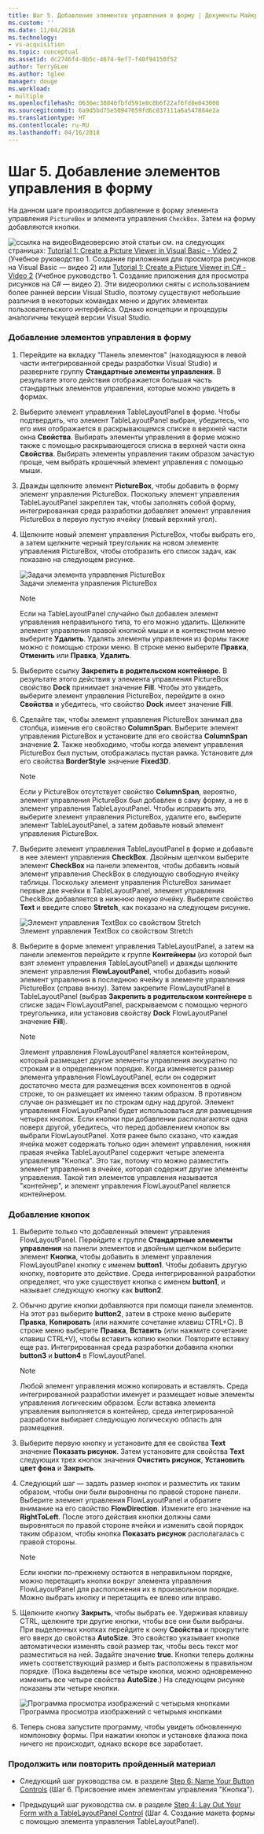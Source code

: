 ```yaml
---
title: Шаг 5. Добавление элементов управления в форму | Документы Майкрософт
ms.custom: ''
ms.date: 11/04/2016
ms.technology:
- vs-acquisition
ms.topic: conceptual
ms.assetid: dc2746f4-0b5c-4674-9ef7-f40f94150f52
author: TerryGLee
ms.author: tglee
manager: douge
ms.workload:
- multiple
ms.openlocfilehash: 0636ec38846fbfd591e0c8b6f22af6fd8e043008
ms.sourcegitcommit: 6a9d5bd75e50947659fd6c837111a6a547884e2a
ms.translationtype: HT
ms.contentlocale: ru-RU
ms.lasthandoff: 04/16/2018
---
```

# <a name="step-5-add-controls-to-your-form"></a>Шаг 5. Добавление элементов управления в форму
На данном шаге производится добавление в форму элемента управления `PictureBox` и элемента управления `CheckBox`. Затем на форму добавляются кнопки.  
  
 ![ссылка на видео](../data-tools/media/playvideo.gif "воспроизвести_видео")Видеоверсию этой статьи см. на следующих страницах: [Tutorial 1: Create a Picture Viewer in Visual Basic - Video 2](http://go.microsoft.com/fwlink/?LinkId=205211) (Учебное руководство 1. Создание приложения для просмотра рисунков на Visual Basic — видео 2) или [Tutorial 1: Create a Picture Viewer in C# - Video 2](http://go.microsoft.com/fwlink/?LinkId=205200) (Учебное руководство 1. Создание приложения для просмотра рисунков на C# — видео 2). Эти видеоролики сняты с использованием более ранней версии Visual Studio, поэтому существуют небольшие различия в некоторых командах меню и других элементах пользовательского интерфейса. Однако концепции и процедуры аналогичны текущей версии Visual Studio.  
  
### <a name="to-add-controls-to-your-form"></a>Добавление элементов управления в форму  
  
1.  Перейдите на вкладку "Панель элементов" (находящуюся в левой части интегрированной среды разработки Visual Studio) и разверните группу **Стандартные элементы управления**. В результате этого действия отображается большая часть стандартных элементов управления, которые можно увидеть в формах.  
  
2.  Выберите элемент управления TableLayoutPanel в форме. Чтобы подтвердить, что элемент TableLayoutPanel выбран, убедитесь, что его имя отображается в раскрывающемся списке в верхней части окна **Свойства**. Выбирать элементы управления в форме можно также с помощью раскрывающегося списка в верхней части окна **Свойства**. Выбирать элементы управления таким образом зачастую проще, чем выбрать крошечный элемент управления с помощью мыши.  
  
3.  Дважды щелкните элемент **PictureBox**, чтобы добавить в форму элемент управления PictureBox. Поскольку элемент управления TableLayoutPanel закреплен так, чтобы заполнять собой форму, интегрированная среда разработки добавляет элемент управления PictureBox в первую пустую ячейку (левый верхний угол).  
  
4.  Щелкните новый элемент управления PictureBox, чтобы выбрать его, а затем щелкните черный треугольник на новом элементе управления PictureBox, чтобы отобразить его список задач, как показано на следующем рисунке.  
  
     ![Задачи элемента управления PictureBox](../ide/media/express_pictureboxtasks.png "Express_PictureBoxTasks")  
Задачи элемента управления PictureBox  
  
    > [!NOTE]
    >  Если на TableLayoutPanel случайно был добавлен элемент управления неправильного типа, то его можно удалить. Щелкните элемент управления правой кнопкой мыши и в контекстном меню выберите **Удалить**. Удалять элементы управления из формы также можно с помощью строки меню. В строке меню выберите **Правка**, **Отменить** или **Правка**, **Удалить**.  
  
5.  Выберите ссылку **Закрепить в родительском контейнере**. В результате этого действия у элемента управления PictureBox свойство **Dock** принимает значение **Fill**. Чтобы это увидеть, выберите элемент управления PictureBox, перейдите в окно **Свойства** и убедитесь, что свойство **Dock** имеет значение **Fill**.  
  
6.  Сделайте так, чтобы элемент управления PictureBox занимал два столбца, изменив его свойство **ColumnSpan**. Выберите элемент управления PictureBox и установите для его свойства **ColumnSpan** значение **2**. Также необходимо, чтобы когда элемент управления PictureBox был пустым, отображалась пустая рамка. Установите для его свойства **BorderStyle** значение **Fixed3D**.  
  
    > [!NOTE]
    >  Если у PictureBox отсутствует свойство **ColumnSpan**, вероятно, элемент управления PictureBox был добавлен в саму форму, а не в элемент управления TableLayoutPanel. Чтобы исправить это, выберите элемент управления PictureBox, удалите его, выберите элемент TableLayoutPanel, а затем добавьте новый элемент управления PictureBox.  
  
7.  Выберите элемент управления TableLayoutPanel в форме и добавьте в нее элемент управления **CheckBox**. Двойным щелчком выберите элемент **CheckBox** на панели элементов, чтобы добавить новый элемент управления CheckBox в следующую свободную ячейку таблицы. Поскольку элемент управления PictureBox занимает первые две ячейки в TableLayoutPanel, элемент управления CheckBox добавляется в нижнюю левую ячейку. Выберите свойство **Text** и введите слово **Stretch**, как показано на следующем рисунке.  
  
     ![Элемент управления TextBox со свойством Stretch](../ide/media/express_pictureviewercheckbox.png "Express_PictureViewerCheckbox")  
Элемент управления TextBox со свойством Stretch  
  
8.  Выберите в форме элемент управления TableLayoutPanel, а затем на панели элементов перейдите к группе **Контейнеры** (из которой был взят элемент управления TableLayoutPanel) и дважды щелкните элемент управления **FlowLayoutPanel**, чтобы добавить новый элемент управления в последнюю ячейку в элементе управления PictureBox (справа внизу). Затем закрепите FlowLayoutPanel в TableLayoutPanel (выбрав **Закрепить в родительском контейнере** в списке задач FlowLayoutPanel, раскрываемом с помощью черного треугольника, или установив свойству **Dock** FlowLayoutPanel значение **Fill**).  
  
    > [!NOTE]
    >  Элемент управления FlowLayoutPanel является контейнером, который размещает другие элементы управления аккуратно по строкам и в определенном порядке. Когда изменяется размер элемента управления FlowLayoutPanel, если он содержит достаточно места для размещения всех компонентов в одной строке, то он размещает их именно таким образом. В противном случае он размещает их по строкам одну над другой. Элемент управления FlowLayoutPanel будет использоваться для размещения четырех кнопок. Если кнопки при добавлении располагаются одна поверх другой, убедитесь, что перед добавлением кнопок вы выбрали FlowLayoutPanel. Хотя ранее было сказано, что каждая ячейка может содержать только один элемент управления, нижняя правая ячейка TableLayoutPanel содержит четыре элемента управления "Кнопка". Это так, потому что можно разместить элемент управления в ячейке, которая содержит другие элементы управления. Такой тип элементов управления называется "контейнер", и элемент управления FlowLayoutPanel является контейнером.  
  
### <a name="to-add-buttons"></a>Добавление кнопок  
  
1.  Выберите только что добавленный элемент управления FlowLayoutPanel. Перейдите к группе **Стандартные элементы управления** на панели элементов и двойным щелчком выберите элемент **Кнопка**, чтобы добавить в элемент управления FlowLayoutPanel кнопку с именем **button1**. Чтобы добавить другую кнопку, повторите это действие. Среда интегрированной разработки определяет, что уже существует кнопка с именем **button1**, и называет следующую кнопку как **button2**.  
  
2.  Обычно другие кнопки добавляются при помощи панели элементов. На этот раз выберите **button2**, затем в строке меню выберите **Правка**, **Копировать** (или нажмите сочетание клавиш CTRL+C). В строке меню выберите **Правка**, **Вставить** (или нажмите сочетание клавиш CTRL+V), чтобы вставить копию кнопки. Повторите вставку еще раз. Интегрированная среда разработки добавила кнопки **button3** и **button4** в FlowLayoutPanel.  
  
    > [!NOTE]
    >  Любой элемент управления можно копировать и вставлять. Среда интегрированной разработки именует и размещает новые элементы управления логическим образом. Если вставка элемента управления выполняется в контейнер, среда интегрированной разработки выбирает следующую логическую область для размещения.  
  
3.  Выберите первую кнопку и установите для ее свойства **Text** значение **Показать рисунок**. Затем установите для свойства **Text** следующих трех кнопок значения **Очистить рисунок**, **Установить цвет фона** и **Закрыть**.  
  
4.  Следующий шаг — задать размер кнопок и разместить их таким образом, чтобы они были выровнены по правой стороне панели. Выберите элемент управления FlowLayoutPanel и обратите внимание на его свойство **FlowDirection**. Измените его значение на **RightToLeft**. После этого действия кнопки должны сами выровняться по правой стороне ячейки и изменить свой порядок таким образом, чтобы кнопка **Показать рисунок** располагалась с правой стороны.  
  
    > [!NOTE]
    >  Если кнопки по-прежнему остаются в неправильном порядке, можно перетащить кнопки вокруг элемента управления FlowLayoutPanel для расположения их в произвольном порядке. Можно выбрать кнопку и перетащить ее влево или вправо.  
  
5.  Щелкните кнопку **Закрыть**, чтобы выбрать ее. Удерживая клавишу CTRL, щелкните три другие кнопки, чтобы все они были выбраны. При выделенных кнопках перейдите к окну **Свойства** и прокрутите его вверх до свойства **AutoSize**. Это свойство указывает кнопке автоматически изменять свой размер так, чтобы весь текст мог разместиться на ней. Задайте значение **true**. Кнопки теперь должны иметь соответствующий размер и быть расположены в правильном порядке. (Пока выделены все четыре кнопки, можно одновременно изменить все четыре свойства **AutoSize**.) На следующем рисунке показаны эти четыре кнопки.  
  
     ![Программа просмотра изображений с четырьмя кнопками](../ide/media/express_autosize.png "Express_AutoSize")  
Программа просмотра изображений с четырьмя кнопками  
  
6.  Теперь снова запустите программу, чтобы увидеть обновленную компоновку формы. При нажатии кнопок и установке флажка пока ничего не происходит, однако вскоре все заработает.  
  
### <a name="to-continue-or-review"></a>Продолжить или повторить пройденный материал  
  
-   Следующий шаг руководства см. в разделе [Step 6: Name Your Button Controls](../ide/step-6-name-your-button-controls.md) (Шаг 6. Присвоение имен элементам управления "Кнопка").  
  
-   Предыдущий шаг руководства см. в разделе [Step 4: Lay Out Your Form with a TableLayoutPanel Control](../ide/step-4-lay-out-your-form-with-a-tablelayoutpanel-control.md) (Шаг 4. Создание макета формы с помощью элемента управления TableLayoutPanel).